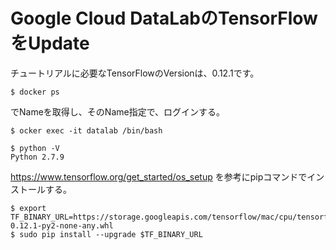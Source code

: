 # Google Cloud DataLabのTensorFlowをUpdate

チュートリアルに必要なTensorFlowのVersionは、0.12.1です。

```shell
$ docker ps
```
でNameを取得し、そのName指定で、ログインする。

```shell
$ ocker exec -it datalab /bin/bash
```

```shell
$ python -V      
Python 2.7.9
```

https://www.tensorflow.org/get_started/os_setup を参考にpipコマンドでインストールする。

```shell
$ export TF_BINARY_URL=https://storage.googleapis.com/tensorflow/mac/cpu/tensorflow-0.12.1-py2-none-any.whl
$ sudo pip install --upgrade $TF_BINARY_URL
```

